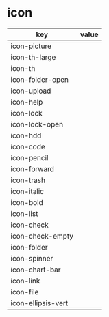 # icon

| key                | value |
| ------------------ | ----- |
| icon-picture       |       |
| icon-th-large      |       |
| icon-th            |       |
| icon-folder-open   |       |
| icon-upload        |       |
| icon-help          |       |
| icon-lock          |       |
| icon-lock-open     |       |
| icon-hdd           |       |
| icon-code          |       |
| icon-pencil        |       |
| icon-forward       |       |
| icon-trash         |       |
| icon-italic        |       |
| icon-bold          |       |
| icon-list          |       |
| icon-check         |       |
| icon-check-empty   |       |
| icon-folder        |       |
| icon-spinner       |       |
| icon-chart-bar     |       |
| icon-link          |       |
| icon-file          |       |
| icon-ellipsis-vert |       |



